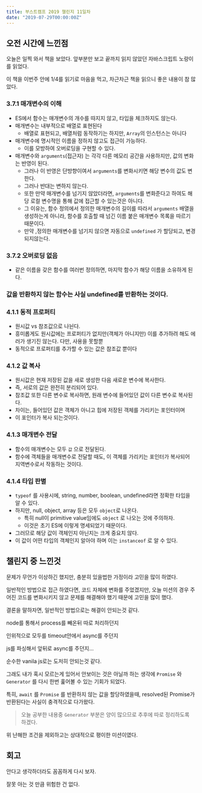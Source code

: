```yaml
---
title: 부스트캠프 2019 챌린지 11일차
date: "2019-07-29T00:00:00Z"
---
```


## 오전 시간에 느낀점

오늘은 일찍 와서 책을 보았다. 앞부분만 보고 끝까지 읽지 않았던 자바스크립트 노랑이를 읽었다.

이 책을 이번주 안에 1/4를 읽기로 마음을 먹고, 차근차근 책을 읽으니 좋은 내용이 참 많았다.

### 3.7.1 매개변수의 이해

- ES에서 함수는 매개변수의 개수를 따지지 않고, 타입을 체크하지도 않는다.
- 매개변수는 내부적으로 배열로 표현된다
  - 배열로 표현되고, 배열처럼 동작하기는 하지만, `Array`의 인스턴스는 아니다
- 매개변수에 명시적인 이름을 정하지 않고도 접근이 가능하다.
  - 이를 모방하여 오버로딩을 구현할 수 있다.
- 매개변수와 `arguments`(접근자) 는 각각 다른 메모리 공간을 사용하지만, 값의 변화는 반영이 된다.
  - 그러나 이 반영은 단방향이여서 `arguments`를 변화시키면 해당 변수의 값도 변한다.
  - 그러나 반대는 변하지 않는다.
  - 또한 만약 매개변수를 넘기지 않았더라면, `arguments`를 변화준다고 하여도 해당 로컬 변수명을 통해 값에 접근할 수 있는것은 아니다.
  - 그 이유는, 함수 정의에서 정의한 매개변수의 길이를 따라서 `arguments` 배열을 생성하는게 아니라, 함수를 호출할 때 넘긴 이름 붙은 매개변수 목록을 따르기 때문이다.
  - 만약 ,정의한 매개변수를 넘기지 않으면 자동으로 `undefined` 가 할당되고, 변경 되지않는다.

### 3.7.2 오버로딩 없음

- 같은 이름을 갖은 함수를 여러번 정의하면, 마지막 함수가 해당 이름을 소유하게 된다.

### 값을 반환하지 않는 함수는 사실 undefined를 반환하는 것이다.

### 4.1.1 동적 프로퍼티

- 원시값 vs 참조값으로 나뉜다.
- 흥미롭게도 원시값에는 프로퍼티가 없지만(객체가 아니지만) 이를 추가하려 해도 에러가 생기진 않는다. 다만, 사용을 못할뿐
- 동적으로 프로퍼티를 추가할 수 있는 값은 참조값 뿐이다

### 4.1.2 값 복사

- 원시값은 현재 저장된 값을 새로 생성한 다음 새로운 변수에 복사한다.
- 즉, 서로의 값은 완전히 분리되어 있다.
- 참조값 또한 다른 변수로 복사하면, 원래 변수에 들어있던 값이 다른 변수로 복사된다.
- 차이는, 들어있던 값은 객체가 아니고 힙에 저장된 객체를 가리키는 포인터이며
- 이 포인터가 복사 되는것이다.

### 4.1.3 매개변수 전달

- 함수의 매개변수는 모두 `값` 으로 전달된다.
- 함수에 객체들을 매개변수로 전달할 때도, 이 객체를 가리키는 포인터가 복사되어 지역변수로서 작동하는 것이다.

### 4.1.4 타입 판별

- `typeof` 를 사용시에, string, number, boolean, undefined라면 정확한 타입을 알 수 있다.
- 하지만, null, object, array 등은 모두 `object`로 나온다.
  - 특히 null이 primitive value임에도 `object` 로 나오는 것에 주의하자.
  - 이것은 초기 ES에 이렇게 명세되었기 때문이다.
- 그러므로 해당 값이 객체인지 아닌지는 크게 중요치 않다.
- 이 값이 어떤 타입의 객체인지 알아야 하며 이는 `instanceof` 로 알 수 있다.

## 챌린지 중 느낀것

문제가 무언가 이상하긴 했지만, 충분히 있을법한 가정이라 고민을 많이 하였다.

일반적인 방법으로 접근 하였다면, 코드 자체에 변화를 주었겠지만, 오늘 미션의 경우 주어진 코드를 변화시키지 않고 문제를 해결해야 했기 때문에 고민을 많이 했다.

결론을 말하자면, 일반적인 방법으로는 해결이 안되는것 같다.

node를 통해서 process를 빼온뒤 따로 처리하던지

인위적으로 모두를 timeout안에서 async를 주던지

js를 파싱해서 앞뒤로 async를 주던지...

순수한 vanila js로는 도저히 안되는것 같다.

그래도 내가 혹시 모르는게 있어서 안보이는 것은 아닐까 하는 생각에 `Promise` 와 `Generator` 를 다시 한번 훑어볼 수 있는 기회가 되었다.

특히, `await` 를 `Promise` 를 반환하지 않는 값을 할당하였을때, resolved된 Promise가 반환된다는 사실이 충격적으로 다가왔다.

> 오늘 공부한 내용중 `Generator` 부분은 양이 많으므로 추후에 따로 정리하도록 하겠다.

위 난해한 조건을 제외하고는 상대적으로 평이한 미션이였다.

## 회고

안다고 생각하더라도 꼼꼼하게 다시 보자.

잘못 아는 것 만큼 위험한 건 없다.
